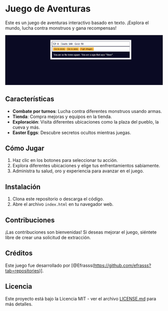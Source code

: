 # Juego de Aventuras

Este es un juego de aventuras interactivo basado en texto. ¡Explora el mundo, lucha contra monstruos y gana recompensas!

![Efrain Arévalo](Portada.PNG)

## Características

- **Combate por turnos**: Lucha contra diferentes monstruos usando armas.
- **Tienda**: Compra mejoras y equipos en la tienda.
- **Exploración**: Visita diferentes ubicaciones como la plaza del pueblo, la cueva y más.
- **Easter Eggs**: Descubre secretos ocultos mientras juegas.

## Cómo Jugar

1. Haz clic en los botones para seleccionar tu acción.
2. Explora diferentes ubicaciones y elige tus enfrentamientos sabiamente.
3. Administra tu salud, oro y experiencia para avanzar en el juego.

## Instalación

1. Clona este repositorio o descarga el código.
2. Abre el archivo `index.html` en tu navegador web.

## Contribuciones

¡Las contribuciones son bienvenidas! Si deseas mejorar el juego, siéntete libre de crear una solicitud de extracción.

## Créditos

Este juego fue desarrollado por [@Efrasss(https://github.com/efrasss?tab=repositories)].

## Licencia

Este proyecto está bajo la Licencia MIT - ver el archivo [LICENSE.md](LICENSE.md) para más detalles.
